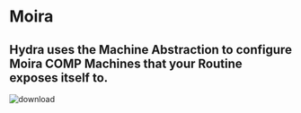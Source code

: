 # Moira
## Hydra uses the Machine Abstraction to configure Moira COMP Machines that your Routine exposes itself to.

![download](https://user-images.githubusercontent.com/107733608/174984742-9acd1b8b-ca3f-44dd-9186-0c2fa71827d4.jpg)

 
